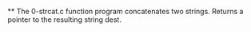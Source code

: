 
** The 0-strcat.c function program concatenates two strings. Returns a pointer to the resulting string dest.


